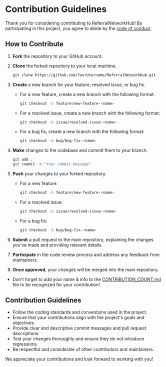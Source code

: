 # Contribution Guidelines

Thank you for considering contributing to ReferralNetworkHub! By participating in this project, you agree to abide by the [code of conduct](https://www.contributor-covenant.org/version/1/4/code-of-conduct/).

## How to Contribute

1. **Fork** the repository to your GitHub account.
2. **Clone** the forked repository to your local machine.

   ```bash
   git clone https://github.com/YourUsername/ReferralNetworkHub.git
   ```

3. **Create** a new branch for your feature, resolved issue, or bug fix.

   - For a new feature, create a new branch with the following format:
     ```bash
     git checkout -b feature/new-feature-<name>
     ```

   - For a resolved issue, create a new branch with the following format:
     ```bash
     git checkout -b issue/resolved-issue-<name>
     ```

   - For a bug fix, create a new branch with the following format:
     ```bash
     git checkout -b bug/bug-fix-<name>
     ```

4. **Make** changes to the codebase and commit them to your branch.

   ```bash
   git add .
   git commit -m "Your commit message"
   ```

5. **Push** your changes to your forked repository.

   - For a new feature:
     ```bash
     git checkout -b feature/new-feature-<name>
     ```

   - For a resolved issue:
     ```bash
     git checkout -b issue/resolved-issue-<name>
     ```

   - For a bug fix:
     ```bash
     git checkout -b bug/bug-fix-<name>
     ```

6. **Submit** a pull request to the main repository, explaining the changes you've made and providing relevant details.

7. **Participate** in the code review process and address any feedback from maintainers.

8. **Once approved**, your changes will be merged into the main repository.

- Don't forget to add your name & info to the [CONTRIBUTION_COUNT.md](./Documentation/CONTRIBUTION_COUNT.md) file to be recognized for your contribution!

## Contribution Guidelines

- Follow the coding standards and conventions used in the project.
- Ensure that your contributions align with the project's goals and objectives.
- Provide clear and descriptive commit messages and pull request descriptions.
- Test your changes thoroughly and ensure they do not introduce regressions.
- Be respectful and considerate of other contributors and maintainers.

We appreciate your contributions and look forward to working with you!
